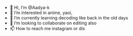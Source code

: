 - 👋 Hi, I’m @Aadya-k
- 👀 I’m interested in anime, yaoi,
- 🌱 I’m currently learning decoding like back in the old days
- 💞️ I’m looking to collaborate on editing also
- 📫 How to reach me instagram or dis

<!---
Aadya-k/Aadya-k is a ✨ special ✨ repository because its `README.md` (this file) appears on your GitHub profile.
You can click the Preview link to take a look at your changes.
--->
